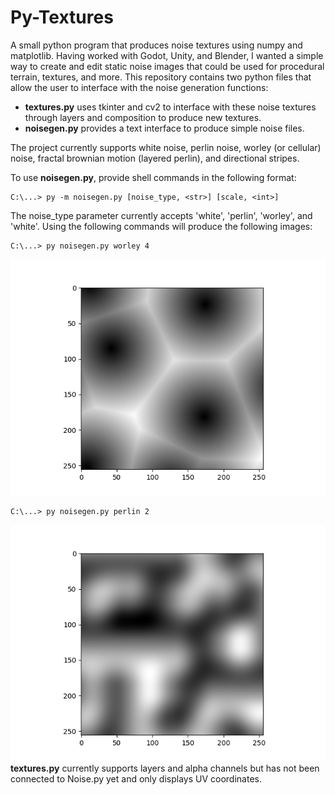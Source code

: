 # Py-Textures
 
A small python program that produces noise textures using numpy and matplotlib. Having worked with Godot, Unity, and Blender, I wanted a simple way to create and edit static noise images that could be used for procedural terrain, textures, and more. This repository contains two python files that allow the user to interface with the noise generation functions:
- <strong>textures.py</strong> uses tkinter and cv2 to interface with these noise textures through layers and composition to produce new textures.
- <strong>noisegen.py</strong> provides a text interface to produce simple noise files.

The project currently supports white noise, perlin noise, worley (or cellular) noise, fractal brownian motion (layered perlin), and directional stripes.

To use <strong>noisegen.py</strong>, provide shell commands in the following format:
```
C:\...> py -m noisegen.py [noise_type, <str>] [scale, <int>]
```

The noise_type parameter currently accepts 'white', 'perlin', 'worley', and 'white'. Using the following commands will produce the following images:<br>
```
C:\...> py noisegen.py worley 4 
```
<img src='img/worley_s4.png'>

```
C:\...> py noisegen.py perlin 2
```
<img src='img/perlin_s2.png'>

<br>
<strong>textures.py</strong> currently supports layers and alpha channels but has not been connected to Noise.py yet and only displays UV coordinates.